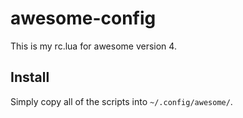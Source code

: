 # awesome-config

This is my rc.lua for awesome version 4.

## Install

Simply copy all of the scripts into `~/.config/awesome/`.

